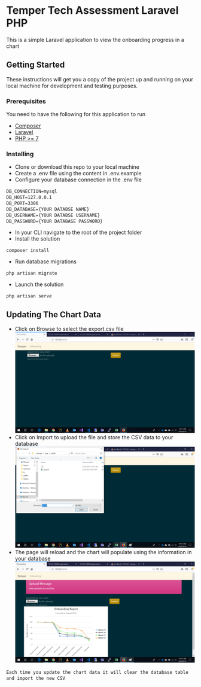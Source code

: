 # Temper Tech Assessment Laravel PHP

This is a simple Laravel application to view the onboarding progress in a chart

## Getting Started

These instructions will get you a copy of the project up and running on your local machine for development and testing purposes.

### Prerequisites

You need to have the following for this application to run

* [Composer](https://getcomposer.org/)
* [Laravel](https://laravel.com/)
* [PHP >= 7](https://www.apachefriends.org/download.html)


### Installing

* Clone or download this repo to your local machine
* Create a .env file using the content in .env.example
* Configure your database connection in the .env file
```
DB_CONNECTION=mysql
DB_HOST=127.0.0.1
DB_PORT=3306
DB_DATABASE={YOUR DATABSE NAME}
DB_USERNAME={YOUR DATABSE USERNAME}
DB_PASSWORD={YOUR DATABASE PASSWORD}
```
* In your CLI navigate to the root of the project folder
* Install the solution
```
composer install
```
* Run database migrations
```
php artisan migrate
```
* Launch the solution
```
php artisan serve
```

## Updating The Chart Data

* Click on Browse to select the export.csv file
![Browse for CSV](https://github.com/masitsa/temper/blob/master/storage/1.png)
* Click on Import to upload the file and store the CSV data to your database
![Import CSV](https://github.com/masitsa/temper/blob/master/storage/2.png)
* The page will reload and the chart will populate using the information in your database
![Chart](https://github.com/masitsa/temper/blob/master/storage/3.png)

```
Each time you update the chart data it will clear the database table and import the new CSV
```